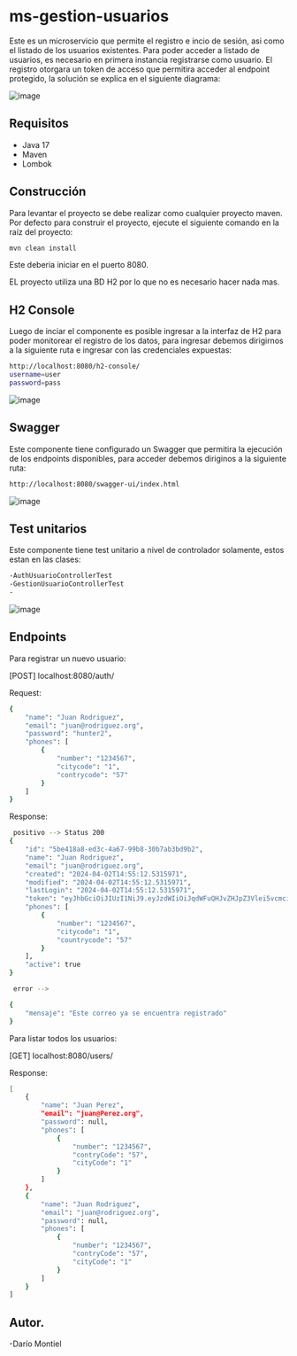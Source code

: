 # ms-gestion-usuarios



Este es un microservicio que permite el registro e incio de sesión, asi como el listado de los usuarios existentes.
Para poder acceder a listado de usuarios, es necesario en primera instancia registrarse como usuario. El registro otorgara un token
de acceso que permitira acceder al endpoint protegido, la solución se explica en el siguiente diagrama:

![image](https://github.com/desarrolloDmontiel/ms-gestion-usuario/assets/165534025/4026a6c6-7981-4608-9ab6-c7a27ae734a8)



## Requisitos

- Java 17
- Maven
- Lombok

## Construcción

Para levantar el proyecto se debe realizar como cualquier proyecto maven.
Por defecto para construir el proyecto, ejecute el siguiente comando en la raíz del proyecto:

```sh
mvn clean install
```
 
Este deberia iniciar en el puerto 8080.

EL proyecto utiliza una BD H2 por lo que no es necesario hacer nada mas.

## H2 Console
Luego de inciar el componente es posible ingresar a la interfaz de H2 para poder monitorear el registro de los datos,
para ingresar debemos dirigirnos a la siguiente ruta e ingresar con las credenciales expuestas:

```sh
http://localhost:8080/h2-console/
username=user
password=pass
```
![image](https://github.com/desarrolloDmontiel/ms-gestion-usuario/assets/165534025/446db5e1-f4c5-4374-9209-9bd6ef77ca15)



## Swagger
Este componente tiene configurado un Swagger que permitira la ejecución de los endpoints disponibles,
para acceder debemos diriginos a la siguiente ruta:

```sh
http://localhost:8080/swagger-ui/index.html
```
![image](https://github.com/desarrolloDmontiel/ms-gestion-usuario/assets/165534025/74844156-b968-4fc3-8118-12bb02e12ac9)

## Test unitarios
Este componente tiene test unitario a nivel de controlador solamente, estos estan en las clases:
```sh
-AuthUsuarioControllerTest
-GestionUsuarioControllerTest
-
```
![image](https://github.com/desarrolloDmontiel/ms-gestion-usuario/assets/165534025/7bdebb36-7d5d-40ba-bd71-6e429a2826c7)


## Endpoints

Para registrar un nuevo usuario:

[POST] localhost:8080/auth/

Request:

```sh
{
    "name": "Juan Rodriguez",
    "email": "juan@rodriguez.org",
    "password": "hunter2",
    "phones": [
        {
            "number": "1234567",
            "citycode": "1",
            "contrycode": "57"
        }
    ]
}

```
Response:

```sh
 positivo --> Status 200
{
    "id": "5be418a8-ed3c-4a67-99b8-30b7ab3bd9b2",
    "name": "Juan Rodriguez",
    "email": "juan@rodriguez.org",
    "created": "2024-04-02T14:55:12.5315971",
    "modified": "2024-04-02T14:55:12.5315971",
    "lastLogin": "2024-04-02T14:55:12.5315971",
    "token": "eyJhbGciOiJIUzI1NiJ9.eyJzdWIiOiJqdWFuQHJvZHJpZ3Vlei5vcmciLCJpYXQiOjE3MTIwODA1MTIsImV4cCI6MTcxMjA4MTk1Mn0.v7HBFnSj__ep6dMpf5jihbuoHxN0MmUM453A8_WyI60",
    "phones": [
        {
            "number": "1234567",
            "citycode": "1",
            "countrycode": "57"
        }
    ],
    "active": true
}

 error --> 

{
    "mensaje": "Este correo ya se encuentra registrado"
}

```

Para listar todos los usuarios:

[GET] localhost:8080/users/

Response:

```sh
[
    {
        "name": "Juan Perez",
        "email": "juan@Perez.org",
        "password": null,
        "phones": [
            {
                "number": "1234567",
                "contryCode": "57",
                "cityCode": "1"
            }
        ]
    },
    {
        "name": "Juan Rodriguez",
        "email": "juan@rodriguez.org",
        "password": null,
        "phones": [
            {
                "number": "1234567",
                "contryCode": "57",
                "cityCode": "1"
            }
        ]
    }
]

```


## Autor.

-Darío Montiel
